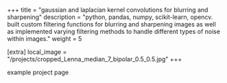 +++
title = "gaussian and laplacian kernel convolutions for blurring and sharpening"
description = "python, pandas, numpy, scikit-learn, opencv. built custom filtering functions for blurring and sharpening images as well as implemented varying filtering methods to handle different types of noise within images."
weight = 5

[extra]
local_image = "/projects/cropped_Lenna_median_7_bipolar_0.5_0.5.jpg"
+++

example project page
